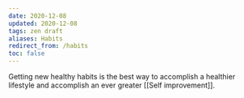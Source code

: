 ```yaml
---
date: 2020-12-08
updated: 2020-12-08
tags: zen draft
aliases: Habits
redirect_from: /habits
toc: false
---
```

Getting new healthy habits is the best way to accomplish a healthier lifestyle and accomplish an ever greater [[Self improvement]].